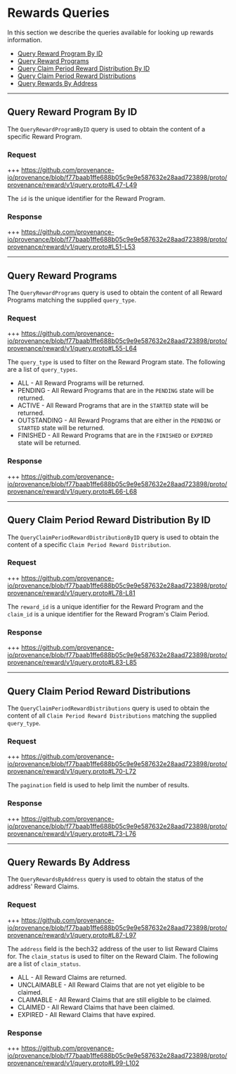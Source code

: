<!--
order: 5
-->

# Rewards Queries
In this section we describe the queries available for looking up rewards information.

<!-- TOC 2 -->
  - [Query Reward Program By ID](#query-reward-program-by-id)
  - [Query Reward Programs](#query-reward-programs)
  - [Query Claim Period Reward Distribution By ID](#query-claim-period-reward-distribution-by-id)
  - [Query Claim Period Reward Distributions](#query-claim-period-reward-distributions)
  - [Query Rewards By Address](#query-rewards-by-address)


---
## Query Reward Program By ID
The `QueryRewardProgramByID` query is used to obtain the content of a specific Reward Program.

### Request
+++ https://github.com/provenance-io/provenance/blob/f77baab1ffe688b05c9e9e587632e28aad723898/proto/provenance/reward/v1/query.proto#L47-L49

The `id` is the unique identifier for the Reward Program.

### Response
+++ https://github.com/provenance-io/provenance/blob/f77baab1ffe688b05c9e9e587632e28aad723898/proto/provenance/reward/v1/query.proto#L51-L53


---
## Query Reward Programs
The `QueryRewardPrograms` query is used to obtain the content of all Reward Programs matching the supplied `query_type`.

### Request
+++ https://github.com/provenance-io/provenance/blob/f77baab1ffe688b05c9e9e587632e28aad723898/proto/provenance/reward/v1/query.proto#L55-L64

The `query_type` is used to filter on the Reward Program state. The following are a list of `query_types`.
* ALL - All Reward Programs will be returned.
* PENDING - All Reward Programs that are in the `PENDING` state will be returned.
* ACTIVE - All Reward Programs that are in the `STARTED` state will be returned.
* OUTSTANDING - All Reward Programs that are either in the `PENDING` or `STARTED` state will be returned.
* FINISHED - All Reward Programs that are in the `FINISHED` or `EXPIRED` state will be returned.

### Response
+++ https://github.com/provenance-io/provenance/blob/f77baab1ffe688b05c9e9e587632e28aad723898/proto/provenance/reward/v1/query.proto#L66-L68


---
## Query Claim Period Reward Distribution By ID
The `QueryClaimPeriodRewardDistributionByID` query is used to obtain the content of a specific `Claim Period Reward Distribution`.

### Request
+++ https://github.com/provenance-io/provenance/blob/f77baab1ffe688b05c9e9e587632e28aad723898/proto/provenance/reward/v1/query.proto#L78-L81

The `reward_id` is a unique identifier for the Reward Program and the `claim_id` is a unique identifier for the Reward Program's Claim Period.

### Response
+++ https://github.com/provenance-io/provenance/blob/f77baab1ffe688b05c9e9e587632e28aad723898/proto/provenance/reward/v1/query.proto#L83-L85


---
## Query Claim Period Reward Distributions
The `QueryClaimPeriodRewardDistributions` query is used to obtain the content of all `Claim Period Reward Distributions` matching the supplied `query_type`.

### Request
+++ https://github.com/provenance-io/provenance/blob/f77baab1ffe688b05c9e9e587632e28aad723898/proto/provenance/reward/v1/query.proto#L70-L72

The `pagination` field is used to help limit the number of results.

### Response
+++ https://github.com/provenance-io/provenance/blob/f77baab1ffe688b05c9e9e587632e28aad723898/proto/provenance/reward/v1/query.proto#L73-L76


---
## Query Rewards By Address
The `QueryRewardsByAddress` query is used to obtain the status of the address' Reward Claims.

### Request
+++ https://github.com/provenance-io/provenance/blob/f77baab1ffe688b05c9e9e587632e28aad723898/proto/provenance/reward/v1/query.proto#L87-L97

The `address` field is the bech32 address of the user to list Reward Claims for. The `claim_status` is used to filter on the Reward Claim. The following are a list of `claim_status`.
* ALL - All Reward Claims are returned.
* UNCLAIMABLE - All Reward Claims that are not yet eligible to be claimed.
* CLAIMABLE - All Reward Claims that are still eligible to be claimed.
* CLAIMED - All Reward Claims that have been claimed.
* EXPIRED - All Reward Claims that have expired.

### Response
+++ https://github.com/provenance-io/provenance/blob/f77baab1ffe688b05c9e9e587632e28aad723898/proto/provenance/reward/v1/query.proto#L99-L102
